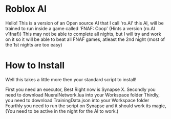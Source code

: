 # Roblox AI

Hello! This is a version of an Open source AI that I call 'ro.AI' this AI, will be trained to run inside a game called 'FNAF: Coop' (Hints a version (ro.AI v1fnaf))
This may not be able to complete all nights, but I will try and work on it so it will be able to beat all FNAF games, atleast the 2nd night (most of the 1st nights are too easy)

# How to Install

Well this takes a little more then your standard script to install!

First you need an executor, Best Right now is Synapse X.
Secondly you need to download NueralNetwork.lua into your Workspace folder
Thirdly, you need to download TrainingData.json into your Workspace folder
Fourthly you need to run the script on Synapse and it should work its magic, (You need to be active in the night for the AI to work.)
